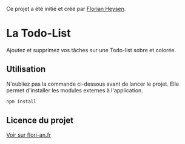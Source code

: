 Ce projet a été initié et créé par [Florian Heysen](https://flori-an.fr/).

# La Todo-List

Ajoutez et supprimez vos tâches sur une Todo-list sobre et colorée.

## Utilisation

N'oubliez pas la commande ci-dessous avant de lancer le projet. Elle permet d'installer les modules externes à l'application.

```bash
npm install
```

## Licence du projet
[Voir sur flori-an.fr](#)
